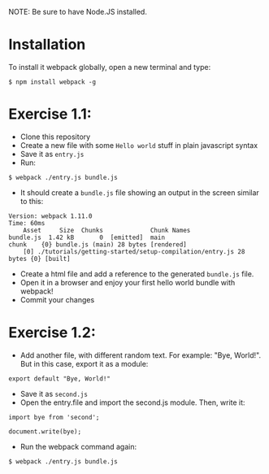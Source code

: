 NOTE: Be sure to have Node.JS installed.

# Installation
To install it webpack globally, open a new terminal and type:
```
$ npm install webpack -g
```
# Exercise 1.1:
- Clone this repository
- Create a new file with some `Hello world` stuff in plain javascript syntax
- Save it as `entry.js`
- Run:

```
$ webpack ./entry.js bundle.js
```
- It should create a `bundle.js` file showing an output in the screen similar to this:
```
Version: webpack 1.11.0
Time: 60ms
    Asset     Size  Chunks             Chunk Names
bundle.js  1.42 kB       0  [emitted]  main
chunk    {0} bundle.js (main) 28 bytes [rendered]
    [0] ./tutorials/getting-started/setup-compilation/entry.js 28 bytes {0} [built]
```
- Create a html file and add a reference to the generated `bundle.js` file.
- Open it in a browser and enjoy your first hello world bundle with webpack!
- Commit your changes

# Exercise 1.2:
- Add another file, with different random text. For example: "Bye, World!". But in this case, export it as a module:
```
export default "Bye, World!"
```
- Save it as `second.js`
- Open the entry.file and import the second.js module. Then, write it:
```
import bye from 'second';

document.write(bye);
```
- Run the webpack command again:
```
$ webpack ./entry.js bundle.js
```
